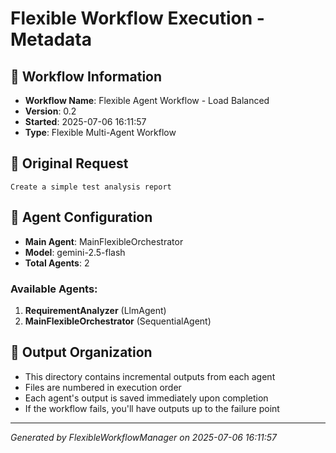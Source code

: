 # Flexible Workflow Execution - Metadata

## 🚀 Workflow Information
- **Workflow Name**: Flexible Agent Workflow - Load Balanced
- **Version**: 0.2
- **Started**: 2025-07-06 16:11:57
- **Type**: Flexible Multi-Agent Workflow

## 📝 Original Request
```
Create a simple test analysis report
```

## 🤖 Agent Configuration
- **Main Agent**: MainFlexibleOrchestrator
- **Model**: gemini-2.5-flash
- **Total Agents**: 2

### Available Agents:
1. **RequirementAnalyzer** (LlmAgent)
2. **MainFlexibleOrchestrator** (SequentialAgent)

## 📁 Output Organization
- This directory contains incremental outputs from each agent
- Files are numbered in execution order
- Each agent's output is saved immediately upon completion
- If the workflow fails, you'll have outputs up to the failure point

---
*Generated by FlexibleWorkflowManager on 2025-07-06 16:11:57*
